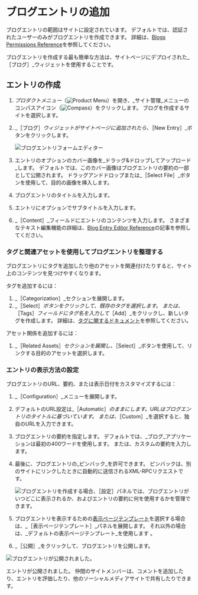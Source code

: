# ブログエントリの追加

ブログエントリの範囲はサイトに設定されています。 デフォルトでは、認証されたユーザーのみがブログエントリを作成できます。 詳細は、[Blogs Permissions Reference](./blog-permissions-reference.md)を参照してください。

ブログエントリを作成する最も簡単な方法は、サイトページにデプロイされた_［ブログ］_ウィジェットを使用することです。

## エントリの作成

1. _プロダクトメニュー_（![Product Menu](../../images/icon-product-menu.png)）を開き、_サイト管理_メニューのコンパスアイコン（![Compass](../../images/icon-compass.png)）をクリックします。 ブログを作成するサイトを選択します。
1. _［ブログ］_ウィジェットがサイトページに追加されたら、_［New Entry］_ボタンをクリックします。

    ![ブログエントリフォームエディター](./adding-blog-entries/images/01.png)

1. エントリのオプションのカバー画像を_ドラッグ&ドロップしてアップロード_します。 デフォルトでは、このカバー画像はブログエントリの要約の一部として公開されます。 ドラッグアンドドロップまたは_［Select File］_ボタンを使用して、目的の画像を挿入します。
1. ブログエントリのタイトルを入力します。
1. エントリにオプションでサブタイトルを入力します。
1. _［Content］_フィールドにエントリのコンテンツを入力します。 さまざまなテキスト編集機能の詳細は、[Blog Entry Editor Reference](./blog-entry-editor-reference.md)の記事を参照してください。

### タグと関連アセットを使用してブログエントリを整理する

<!-- ```note:: Available in Liferay DXP 7.3+. This section must be updated to reflect the new by-default categories and vocabularies in 7.3 -->

ブログエントリにタグを追加したり他のアセットを関連付けたりすると、サイト上のコンテンツを見つけやすくなります。

タグを追加するには：

1. _［Categorization］_セクションを展開します。
1. _［Select］_ボタンをクリックして、既存のタグを選択します。 または、_［Tags］_フィールドにタグ名を入力して_［Add］_をクリックし、新しいタグを作成します。 詳細は、[タグに関するドキュメント](https://help.liferay.com/hc/articles/360028820472-Tagging-Content)を参照してください。

アセット関係を追加するには：

1. _［Related Assets］_セクションを展開し、_［Select］_ボタンを使用して、リンクする目的のアセットを選択します。

### エントリの表示方法の設定

ブログエントリのURL、要約、または表示日付をカスタマイズするには：

1. _［Configuration］_メニューを展開します。
1. デフォルトのURL設定は_［Automatic］_のままにします。URLはブログエントリのタイトルに基づいています。 または、_［Custom］_を選択すると、独自のURLを入力できます。
1. ブログエントリの要約を指定します。 デフォルトでは、_ブログ_アプリケーションは最初の400ワードを使用します。 または、カスタムの要約を入力します。
1. 最後に、ブログエントリの_ピンバック_を許可できます。 ピンバックは、別のサイトにリンクしたときに自動的に送信されるXML-RPCリクエストです。

    ![ブログエントリを作成する場合、［設定］パネルでは、ブログエントリがいつどこに表示されるか、およびエントリの要約に何を使用するかを管理できます。](./adding-blog-entries/images/02.png)

1. ブログエントリを表示するための[表示ページテンプレート](https://help.liferay.com/hc/articles/360028820332-Display-Page-Templates-for-Web-Content)を選択する場合は、_［表示ページテンプレート］_パネルを展開します。 それ以外の場合は、_デフォルトの表示ページテンプレート_を使用します 。

1. _［公開］_をクリックして、ブログエントリを公開します。

![ブログエントリが公開されました。](./adding-blog-entries/images/03.png)

エントリが公開されました。 仲間のサイトメンバーは、コメントを追加したり、エントリを評価したり、他のソーシャルメディアサイトで共有したりできます。
